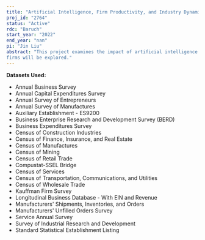 ```yaml
---
title: "Artificial Intelligence, Firm Productivity, and Industry Dynamics"
proj_id: "2764"
status: "Active"
rdc: "Baruch"
start_year: "2022"
end_year: "nan"
pi: "Jin Liu"
abstract: "This project examines the impact of artificial intelligence (AI) technologies on individual firms and market structure. The researchers will develop firm-level measures of AI intensity using self-provided job posting data and the Census Bureau's Annual Business Survey, to determine the effect of AI on firm occupation composition and performance. We investigate the factors that influence firm AI adoption decisions, as well as the forces that shape AI's impact on overall market concentration. Among the forces at work are fixed adoption costs, economies of scale, and data feedback loops. Additionally, the distributive effects of AI across different types of
firms will be explored."
---
```


**Datasets Used:**

  - Annual Business Survey 
  - Annual Capital Expenditures Survey 
  - Annual Survey of Entrepreneurs 
  - Annual Survey of Manufactures 
  - Auxiliary Establishment - ES9200 
  - Business Enterprise Research and Development Survey (BERD) 
  - Business Expenditures Survey 
  - Census of Construction Industries 
  - Census of Finance, Insurance, and Real Estate 
  - Census of Manufactures 
  - Census of Mining 
  - Census of Retail Trade 
  - Compustat-SSEL Bridge 
  - Census of Services 
  - Census of Transportation, Communications, and Utilities 
  - Census of Wholesale Trade 
  - Kauffman Firm Survey 
  - Longitudinal Business Database - With EIN and Revenue 
  - Manufacturers' Shipments, Inventories, and Orders 
  - Manufacturers' Unfilled Orders Survey 
  - Service Annual Survey 
  - Survey of Industrial Research and Development 
  - Standard Statistical Establishment Listing 

